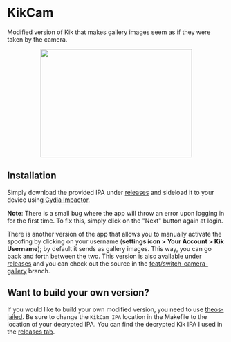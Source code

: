 # KikCam

Modified version of Kik that makes gallery images seem as if they were taken by the camera.

<p align="center">
<img src="https://i.imgur.com/kkHSCvA.jpg" width="350" height="250">
</p>

## Installation 

Simply download the provided IPA under [releases](https://github.com/synecx/KikCam/releases) and sideload it to your device using [Cydia Impactor](http://www.cydiaimpactor.com).

**Note**: There is a small bug where the app will throw an error upon logging in for the first time. To fix this, simply click on the "Next" button again at login.

There is another version of the app that allows you to manually activate the spoofing by clicking on your username (**settings icon > Your Account > Kik Username**); by default it sends as gallery images. This way, you can go back and forth between the two. This version is also available under [releases](https://github.com/synecx/KikCam/releases) and you can check out the source in the [feat/switch-camera-gallery](https://github.com/synecx/KikCam/tree/feat/switch-camera-gallery) branch.

## Want to build your own version?

If you would like to build your own modified version, you need to use [theos-jailed](https://github.com/kabiroberai/theos-jailed). Be sure to change the ```KikCam_IPA``` location in the Makefile to the location of your decrypted IPA. You can find the decrypted Kik IPA I used in the [releases tab](https://github.com/synecx/KikCam/releases).

